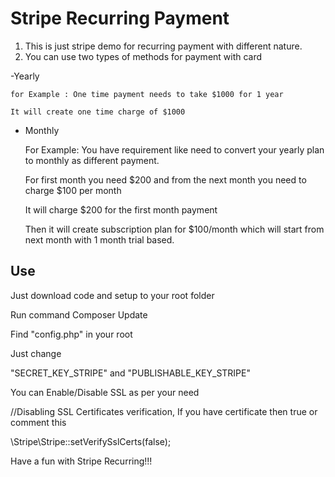 # Stripe Recurring Payment 

1) This is just stripe demo for recurring payment with different nature.
2) You can use two types of methods for payment with card

-Yearly

	for Example : One time payment needs to take $1000 for 1 year
	
	It will create one time charge of $1000 
	
	
- Monthly

	For Example: You have requirement like need to convert your yearly plan to monthly as different payment.
	
	For first month you need $200 and from the next month you need to charge $100 per month 
	
	It will charge $200 for the first month payment
	
	Then it will create subscription plan for $100/month which will start from next month with 1 month trial based.
	
	

## Use

Just download code and setup to your root folder

Run command Composer Update

Find "config.php" in your root

Just change

"SECRET_KEY_STRIPE" and "PUBLISHABLE_KEY_STRIPE"


You can Enable/Disable SSL as per your need 

//Disabling SSL Certificates verification, If you have certificate then true or comment this

\Stripe\Stripe::setVerifySslCerts(false);



Have a fun with Stripe Recurring!!!
